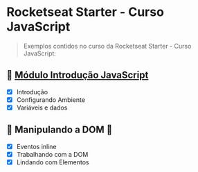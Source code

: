 # Rocketseat Starter - Curso JavaScript

> Exemplos contidos no curso da Rocketseat Starter - Curso JavaScript:

## :rocket: [Módulo Introdução JavaScript](https://blog.da2k.com.br)

- [x] Introdução
- [x] Configurando Ambiente
- [x] Variáveis e dados

## :rocket: Manipulando a DOM :link:

- [x] Eventos inline
- [x] Trabalhando com a DOM
- [x] Lindando com Elementos

